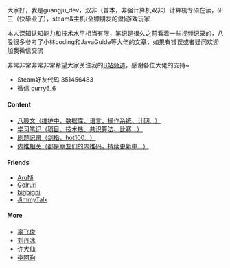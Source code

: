 大家好，我是guangju_dev，双非（普本，非强计算机双非）计算机专硕在读，研三（快毕业了），steam&~~主机~~(全嫖朋友的盘)游戏玩家

本人深知认知能力和技术水平相当有限，笔记是很久之前看着一些视频记录的，八股很多参考了小林coding和JavaGuide等大佬的文章，如果有错误或者疑问欢迎加我微信交流

非常非常非常非常希望大家关注我的[B站频道](https://space.bilibili.com/74568474)，感谢各位大佬的支持~

-  Steam好友代码 351456483
-  微信 curry6_6

#### Content
  - [八股文（维护中，数据库、语言、操作系统、计网...）](https://www.wolai.com/curry00/P5cgmY7kRzMXDRdUjR7XD)
  - [学习笔记（项目、技术栈、共识算法、比赛...）](https://www.wolai.com/curry00/bQenhdp6M7MfxEgVAmfRpU)
  - [刷题记录（剑指，hot100...）](https://www.wolai.com/curry00/k8CZJCY3wwWWc11ApSomF)
  - [内推相关（都是朋友们的内推码，持续更新中...）](https://www.wolai.com/curry00/ioi63afdzXXhgpopYs98Tb)

#### Friends
  - [AruNi](https://aruni.me/)
  - [Golruri](https://goiruri.github.io/)
  - [bigbigni](http://bigbigni.github.io)
  - [JimmyTalk](https://blog.pjmcode.top/)

#### More
  - [辜飞俊](https://www.gufeijun.com/)
  - [刘丹冰](https://www.yuque.com/aceld/golang)
  - [许大仙](https://www.yuque.com/fairy-era/yg511q)
  - [李阿昀](https://liayun.blog.csdn.net/)
